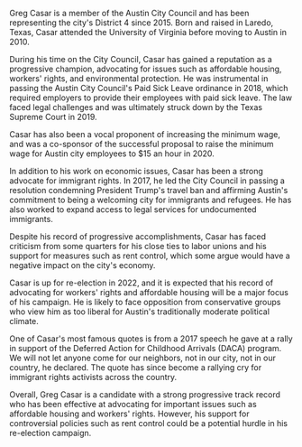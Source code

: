 Greg Casar is a member of the Austin City Council and has been representing the city's District 4 since 2015. Born and raised in Laredo, Texas, Casar attended the University of Virginia before moving to Austin in 2010.

During his time on the City Council, Casar has gained a reputation as a progressive champion, advocating for issues such as affordable housing, workers' rights, and environmental protection. He was instrumental in passing the Austin City Council's Paid Sick Leave ordinance in 2018, which required employers to provide their employees with paid sick leave. The law faced legal challenges and was ultimately struck down by the Texas Supreme Court in 2019.

Casar has also been a vocal proponent of increasing the minimum wage, and was a co-sponsor of the successful proposal to raise the minimum wage for Austin city employees to $15 an hour in 2020.

In addition to his work on economic issues, Casar has been a strong advocate for immigrant rights. In 2017, he led the City Council in passing a resolution condemning President Trump's travel ban and affirming Austin's commitment to being a welcoming city for immigrants and refugees. He has also worked to expand access to legal services for undocumented immigrants.

Despite his record of progressive accomplishments, Casar has faced criticism from some quarters for his close ties to labor unions and his support for measures such as rent control, which some argue would have a negative impact on the city's economy.

Casar is up for re-election in 2022, and it is expected that his record of advocating for workers' rights and affordable housing will be a major focus of his campaign. He is likely to face opposition from conservative groups who view him as too liberal for Austin's traditionally moderate political climate.

One of Casar's most famous quotes is from a 2017 speech he gave at a rally in support of the Deferred Action for Childhood Arrivals (DACA) program. We will not let anyone come for our neighbors, not in our city, not in our country, he declared. The quote has since become a rallying cry for immigrant rights activists across the country.

Overall, Greg Casar is a candidate with a strong progressive track record who has been effective at advocating for important issues such as affordable housing and workers' rights. However, his support for controversial policies such as rent control could be a potential hurdle in his re-election campaign.
